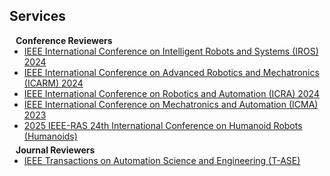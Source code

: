 ## Services

<h4 style="margin:0 10px 0;">Conference Reviewers</h4>

<ul style="margin:0 0 5px;">
  <li><a href="https://iros2024-abudhabi.org/"><autocolor>IEEE International Conference on Intelligent Robots and Systems (IROS) 2024</autocolor></a></li>
  <li><a href="http://www.ieee-arm.org/"><autocolor>IEEE International Conference on Advanced Robotics and Mechatronics (ICARM) 2024</autocolor></a></li>
  <li><a href="http://2024.ieee-icra.org/"><autocolor>IEEE International Conference on Robotics and Automation (ICRA) 2024</autocolor></a></li>
  <li><a href="http://2023.ieee-icma.org/"><autocolor>IEEE International Conference on Mechatronics and Automation (ICMA) 2023</autocolor></a></li>
  <li><a href="https://2025humanoids.org/"><autocolor>2025 IEEE-RAS 24th International Conference on Humanoid Robots (Humanoids)</autocolor></a></li>
<!--   <li><a href="https://eccv2022.ecva.net/"><autocolor>European Conference on Computer Vision (ECCV) 2022</autocolor></a></li> -->
</ul>

<h4 style="margin:0 10px 0;">Journal Reviewers</h4>

<ul style="margin:0 0 20px;">
  <li><a href="https://ieeexplore.ieee.org/xpl/RecentIssue.jsp?punumber=8856"><autocolor>IEEE Transactions on Automation Science and Engineering (T-ASE)</autocolor></a></li>
<!--   <li><a href="https://www.springer.com/journal/11263"><autocolor>International Journal of Computer Vision (IJCV)</autocolor></a></li> -->
</ul>
